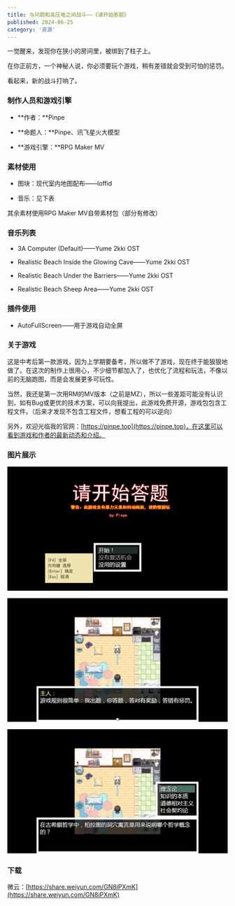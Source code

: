 ```yaml
---
title: 与问题和高压电之间战斗——《请开始答题》
published: 2024-06-25
category: '资源'
---
```


一觉醒来，发现你在狭小的房间里，被绑到了柱子上。

在你正前方，一个神秘人说，你必须要玩个游戏，稍有差错就会受到可怕的惩罚。

看起来，新的战斗打响了。

### 制作人员和游戏引擎

* **作者：**Pinpe

* **命题人：**Pinpe、讯飞星火大模型

* **游戏引擎：**RPG Maker MV

### 素材使用

* 图块：现代室内地图配布——loffid

* 音乐：见下表

其余素材使用RPG Maker MV自带素材包（部分有修改）

### 音乐列表

* 3A Computer (Default)——Yume 2kki OST

* Realistic Beach Inside the Glowing Cave——Yume 2kki OST

* Realistic Beach Under the Barriers——Yume 2kki OST

* Realistic Beach Sheep Area——Yume 2kki OST

### 插件使用

* AutoFullScreen——用于游戏自动全屏

### 关于游戏

这是中考后第一款游戏，因为上学期要备考，所以做不了游戏，现在终于能狠狠地做了。在这次的制作上很用心，不少细节都加入了，也优化了流程和玩法，不像以前的无脑跑图，而是会发展更多可玩性。

当然，我还是第一次用RM的MV版本（之前是MZ），所以一些差距可能没有认识到，如有Bug或更优的技术方案，可以向我提出，此游戏免费开源，游戏包包含工程文件。（后来才发现不包含工程文件，想看工程的可以逆向）

另外，欢迎光临我的官网：[https://pinpe.top](https://pinpe.top)，在这里可以看到游戏和作者的最新动态和介绍。

### 图片展示

[![](images/屏幕截图-2024-06-25-122031-1024x576.png)](http://blog.pinpe.top/wp-content/uploads/2024/06/屏幕截图-2024-06-25-122031.png)

[![](images/屏幕截图-2024-06-25-122100-1024x576.png)](http://blog.pinpe.top/wp-content/uploads/2024/06/屏幕截图-2024-06-25-122100.png)

[![](images/屏幕截图-2024-06-25-122119-1024x576.png)](http://blog.pinpe.top/wp-content/uploads/2024/06/屏幕截图-2024-06-25-122119.png)

### 下载

微云：[https://share.weiyun.com/GN8iPXmK](https://share.weiyun.com/GN8iPXmK)
